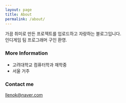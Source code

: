 ```yaml
---
layout: page
title: About
permalink: /about/
---
```


가끔 취미로 만든 프로젝트를 업로드하고 자랑하는 블로그입니다.  
인디게임 팀 프로그래머 구인 환영.  

### More Information

- 고려대학교 컴퓨터학과 재학중
- 서울 거주

### Contact me

[llenok@naver.com](mailto:llenok@naver.com)
